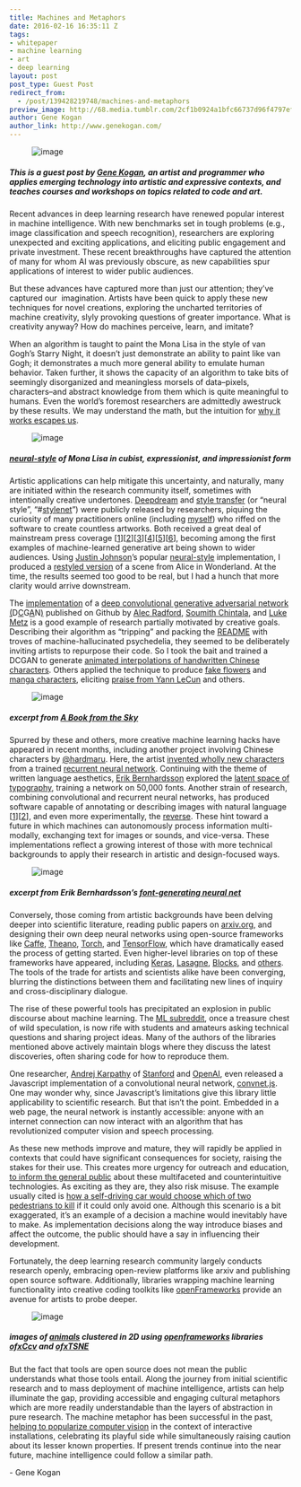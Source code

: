 ```yaml
---
title: Machines and Metaphors
date: 2016-02-16 16:35:11 Z
tags:
- whitepaper
- machine learning
- art
- deep learning
layout: post
post_type: Guest Post
redirect_from:
  - /post/139428219748/machines-and-metaphors
preview_image: http://68.media.tumblr.com/2cf1b0924a1bfc66737d96f4797ef6f7/tumblr_inline_o2neravFOu1ta78fg_540.png
author: Gene Kogan
author_link: http://www.genekogan.com/
---
```


<figure data-orig-width="703" data-orig-height="376" class="tmblr-full"><img src="http://68.media.tumblr.com/2cf1b0924a1bfc66737d96f4797ef6f7/tumblr_inline_o2neravFOu1ta78fg_540.png" alt="image" data-orig-width="703" data-orig-height="376"/></figure>

##### This is a guest post by <a href="http://www.genekogan.com/">Gene Kogan</a>, an artist and programmer who applies emerging technology into artistic and expressive contexts, and teaches courses and workshops on topics related to code and art.

<p>Recent advances in deep learning research have renewed popular interest in machine intelligence. With new benchmarks set in tough problems (e.g., image classification and speech recognition), researchers are exploring unexpected and exciting applications, and eliciting public engagement and private investment. These recent breakthroughs have captured the attention of many for whom AI was previously obscure, as new capabilities spur applications of interest to wider public audiences.<br/></p><p>But these advances have captured more than just our attention; they&rsquo;ve captured our  imagination. Artists have been quick to apply these new techniques for novel creations, exploring the uncharted territories of machine creativity, slyly provoking questions of greater importance. What is creativity anyway? How do machines perceive, learn, and imitate?</p><!-- more --><p>When an algorithm is taught to paint the Mona Lisa in the style of van Gogh’s Starry Night, it doesn&rsquo;t just demonstrate an ability to paint like van Gogh; it demonstrates a much more general ability to emulate human behavior. Taken further, it shows the capacity of an algorithm to take bits of seemingly disorganized and meaningless morsels of data&ndash;pixels, characters&ndash;and abstract knowledge from them which is quite meaningful to humans. Even the world&rsquo;s foremost researchers are admittedly awestruck by these results. We may understand the math, but the intuition for <a href="http://blog.fastforwardlabs.com/2015/09/02/dalemberts-deep-dream-bees-and-nonlinear.html">why it works escapes us</a>.</p><figure data-orig-width="558" data-orig-height="276" class="tmblr-full"><img src="http://68.media.tumblr.com/3cbe548003e0178e5a8bc834ca134f6b/tumblr_inline_o2nesdb9uq1ta78fg_540.png" alt="image" data-orig-width="558" data-orig-height="276"/></figure>

##### <a href="https://github.com/jcjohnson/neural-style">neural-style</a> of Mona Lisa in cubist, expressionist, and impressionist form

<p>Artistic applications can help mitigate this uncertainty, and naturally, many are initiated within the research community itself, sometimes with intentionally creative undertones. <a href="http://googleresearch.blogspot.in/2015/06/inceptionism-going-deeper-into-neural.html">Deepdream</a> and <a href="http://arxiv.org/abs/1508.06576">style transfer</a> (or &ldquo;neural style&rdquo;, &ldquo;#<a href="https://twitter.com/search?f=images&amp;vertical=default&amp;q=%23stylenet">stylenet</a>&rdquo;) were publicly released by researchers, piquing the curiosity of many practitioners online (including <a href="http://genekogan.com/works/style-transfer.html">myself</a>) who riffed on the software to create countless artworks. Both received a great deal of mainstream press coverage [<a href="http://www.wired.co.uk/news/archive/2015-07/03/google-deep-dream">1</a>][<a href="http://www.telegraph.co.uk/technology/google/11730050/deep-dream-best-images.html">2</a>][<a href="http://www.popsci.com/turn-your-life-computers-dream-world">3</a>][<a href="http://www.theguardian.com/technology/2015/sep/02/computer-algorithm-recreates-van-gogh-painting-picasso">4</a>][<a href="http://qz.com/495614/computers-can-now-paint-like-van-gogh-and-picasso/">5</a>][<a href="http://www.dailymail.co.uk/sciencetech/article-3214634/The-algorithm-learn-copy-artist-Neural-network-recreate-snaps-style-Van-Gogh-Picasso.html">6</a>], becoming among the first examples of machine-learned generative art being shown to wider audiences. Using <a href="http://cs.stanford.edu/people/jcjohns/">Justin Johnson</a>&rsquo;s popular <a href="https://github.com/jcjohnson/neural-style">neural-style</a> implementation, I produced a <a href="http://vimeo.com/139123754">restyled version</a> of a scene from Alice in Wonderland. At the time, the results seemed too good to be real, but I had a hunch that more clarity would arrive downstream.<br/></p><p>The <a href="https://github.com/Newmu/dcgan_code">implementation</a> of a <a href="http://arxiv.org/abs/1511.06434">deep convolutional generative adversarial network</a> <a href="http://arxiv.org/abs/1511.06434">(</a>D<a href="http://arxiv.org/abs/1511.06434">C</a>G<a href="http://arxiv.org/abs/1511.06434">A</a>N<a href="http://arxiv.org/abs/1511.06434">)</a> published on Github by <a href="https://twitter.com/alecrad">Alec Radford</a>, <a href="http://soumith.ch">Soumith Chintala</a>, and <a href="http://lukemetz.github.io/">Luke Metz</a> is a good example of research partially motivated by creative goals. Describing their algorithm as &ldquo;tripping&rdquo; and packing the <a href="https://github.com/Newmu/dcgan_code/blob/master/README.md">README</a> with troves of machine-hallucinated psychedelia, they seemed to be deliberately inviting artists to repurpose their code. So I took the bait and trained a DCGAN to generate <a href="http://www.genekogan.com/works/a-book-from-the-sky.html">animated interpolations of handwritten Chinese characters</a>. Others applied the technique to produce <a href="https://twitter.com/vintermann/status/675599478494208000">fake flowers</a> and <a href="https://github.com/mattya/chainer-DCGAN/blob/master/README.md">manga characters</a>, eliciting <a href="https://www.facebook.com/yann.lecun/posts/10153269667222143">praise from Yann LeCun</a> and others.</p><figure data-orig-width="512" data-orig-height="314" class="tmblr-full"><img src="http://68.media.tumblr.com/450487b441fdae6b17b5fe7a75e562e9/tumblr_inline_o2nf2jx1V41ta78fg_540.gif" alt="image" data-orig-width="512" data-orig-height="314"/></figure>

##### excerpt from <a href="http://genekogan.com/works/a-book-from-the-sky.html">A Book from the Sky</a>

<p>Spurred by these and others, more creative machine learning hacks have appeared in recent months, including another project involving Chinese characters by <a href="https://twitter.com/hardmaru">@hardmaru</a>. Here, the artist <a href="http://blog.otoro.net/2015/12/28/recurrent-net-dreams-up-fake-chinese-characters-in-vector-format-with-tensorflow/">invented wholly new characters</a> from a trained <a href="http://karpathy.github.io/2015/05/21/rnn-effectiveness/">recurrent neural network</a>. Continuing with the theme of written language aesthetics, <a href="http://erikbern.com">Erik Bernhardsson</a> explored the <a href="http://erikbern.com/2016/01/21/analyzing-50k-fonts-using-deep-neural-networks/">latent space of typography</a>, training a network on 50,000 fonts. Another strain of research, combining convolutional and recurrent neural networks, has produced software capable of annotating or describing images with natural language [<a href="https://github.com/ryankiros/neural-storyteller">1</a>][<a href="https://github.com/karpathy/neuraltalk2">2</a>], and even more experimentally, the <a href="http://arxiv.org/abs/1511.02793">reverse</a>. These hint toward a future in which machines can autonomously process information multi-modally, exchanging text for images or sounds, and vice-versa. These implementations reflect a growing interest of those with more technical backgrounds to apply their research in artistic and design-focused ways.</p><figure data-orig-width="512" data-orig-height="512" class="tmblr-full"><img src="http://68.media.tumblr.com/569a9c7fdf3a1db183d42b7b91389759/tumblr_inline_o2nlv9YJ041ta78fg_540.gif" alt="image" data-orig-width="512" data-orig-height="512"/></figure>

##### excerpt from Erik Bernhardsson’s <a href="http://erikbern.com/2016/01/21/analyzing-50k-fonts-using-deep-neural-networks/">font-generating neural net</a>

<p>Conversely, those coming from artistic backgrounds have been delving deeper into scientific literature, reading public papers on <a href="http://arxiv.org/">arxiv.org</a>, and designing their own deep neural networks using open-source frameworks like <a href="http://caffe.berkeleyvision.org/">Caffe</a>, <a href="http://deeplearning.net/software/theano/">Theano</a>, <a href="http://torch.ch">Torch</a>, and <a href="https://www.tensorflow.org/">TensorFlow</a>, which have dramatically eased the process of getting started. Even higher-level libraries on top of these frameworks have appeared, including <a href="http://keras.io/">Keras</a>, <a href="http://lasagne.readthedocs.org/en/latest/">Lasagne</a>, <a href="https://blocks.readthedocs.org/en/latest/">Blocks</a>, and <a href="http://venturebeat.com/2015/11/14/deep-learning-frameworks/">others</a>. The tools of the trade for artists and scientists alike have been converging, blurring the distinctions between them and facilitating new lines of inquiry and cross-disciplinary dialogue.<b><br/></b></p><p>The rise of these powerful tools has precipitated an explosion in public discourse about machine learning. The <a href="https://www.reddit.com/r/MachineLearning/">ML subreddit</a>, once a treasure chest of wild speculation, is now rife with students and amateurs asking technical questions and sharing project ideas. Many of the authors of the libraries mentioned above actively maintain blogs where they discuss the latest discoveries, often sharing code for how to reproduce them.</p><p>One researcher, <a href="http://karpathy.github.io/">Andrej Karpathy</a> of <a href="http://vision.stanford.edu/">Stanford</a> and <a href="https://openai.com">OpenAI</a>, even released a Javascript implementation of a convolutional neural network, <a href="http://cs.stanford.edu/people/karpathy/convnetjs/">convnet.js</a>. One may wonder why, since Javascript&rsquo;s limitations give this library little applicability to scientific research. But that isn&rsquo;t the point. Embedded in a web page, the neural network is instantly accessible: anyone with an internet connection can now interact with an algorithm that has revolutionized computer vision and speech processing.</p><p>As these new methods improve and mature, they will rapidly be applied in contexts that could have significant consequences for society, raising the stakes for their use. This creates more urgency for outreach and education, <a href="https://medium.com/@genekogan/from-pixels-to-paragraphs-eb2763da0e9b">to inform the general public</a> about these multifaceted and counterintuitive technologies. As exciting as they are, they also risk misuse. The example usually cited is <a href="https://www.technologyreview.com/s/542626/why-self-driving-cars-must-be-programmed-to-kill/">how a self-driving car would choose which of two pedestrians to kill</a> if it could only avoid one. Although this scenario is a bit exaggerated, it’s an example of a decision a machine would inevitably have to make. As implementation decisions along the way introduce biases and affect the outcome, the public should have a say in influencing their development.<br/></p><p>Fortunately, the deep learning research community largely conducts research openly, embracing open-review platforms like arxiv and publishing open source software. Additionally, libraries wrapping machine learning functionality into creative coding toolkits like <a href="http://openframeworks.cc">openFrameworks</a> provide an avenue for artists to probe deeper.</p><figure data-orig-width="551" data-orig-height="305" class="tmblr-full"><img src="http://68.media.tumblr.com/0e261a22a3eae842e7561d81578d9312/tumblr_inline_o2nfbdG2w11ta78fg_540.png" alt="image" data-orig-width="551" data-orig-height="305"/></figure><p><b></b></p>

##### images of <a href="http://www.vision.caltech.edu/Image_Datasets/Caltech256/images/">animals</a> clustered in 2D using <a href="http://openframeworks.cc">openframeworks</a> libraries <a href="https://github.com/kylemcdonald/ofxCcv">ofxCcv</a> and <a href="https://github.com/genekogan/ofxTSNE">ofxTSNE</a>

<p>But the fact that tools are open source does not mean the public understands what those tools entail. Along the journey from initial scientific research and to mass deployment of machine intelligence, artists can help illuminate the gap, providing accessible and engaging cultural metaphors which are more readily understandable than the layers of abstraction in pure research. The machine metaphor has been successful in the past, <a href="https://medium.com/@genekogan/machine-learning-for-artists-e93d20fdb097">helping to popularize computer vision</a> in the context of interactive installations, celebrating its playful side while simultaneously raising caution about its lesser known properties. If present trends continue into the near future, machine intelligence could follow a similar path.<br/></p><p>- Gene Kogan</p>
